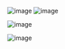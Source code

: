 ![image](https://github.com/user-attachments/assets/72523d15-5127-4073-8ea3-eef57fb19e12)
![image](https://github.com/user-attachments/assets/29a652ed-97c2-4c4b-b83c-034ed199f58d)

![image](https://github.com/user-attachments/assets/12cbd3bf-b54a-4f12-9d33-3c6b9ce3a203)

![image](https://github.com/user-attachments/assets/7ef7cd3f-210a-4e1e-892b-3593bc2dbafe)


